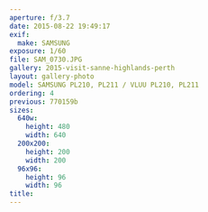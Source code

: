```yaml
---
aperture: f/3.7
date: 2015-08-22 19:49:17
exif:
  make: SAMSUNG
exposure: 1/60
file: SAM_0730.JPG
gallery: 2015-visit-sanne-highlands-perth
layout: gallery-photo
model: SAMSUNG PL210, PL211 / VLUU PL210, PL211
ordering: 4
previous: 770159b
sizes:
  640w:
    height: 480
    width: 640
  200x200:
    height: 200
    width: 200
  96x96:
    height: 96
    width: 96
title: 
---
```

